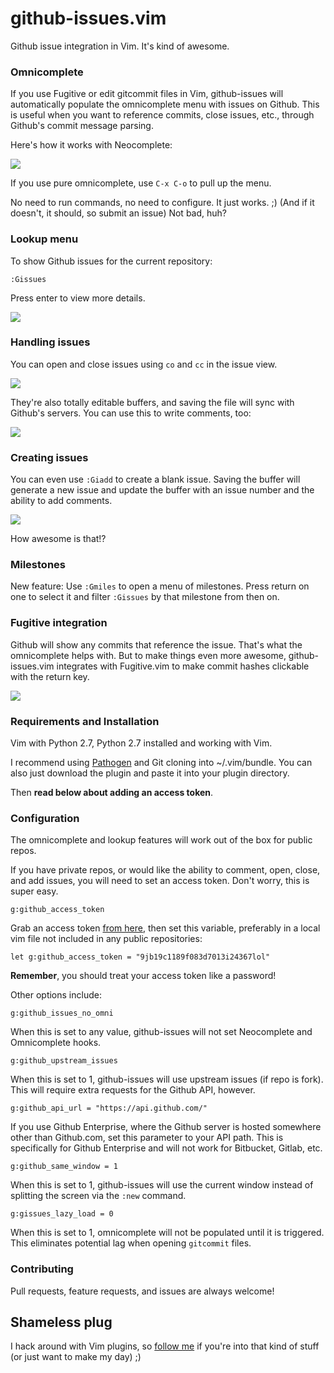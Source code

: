 github-issues.vim
=================

Github issue integration in Vim. It's kind of awesome.

### Omnicomplete

If you use Fugitive or edit gitcommit files in Vim, github-issues will automatically populate the omnicomplete menu with issues on Github. This is useful when you want to reference commits, close issues, etc., through Github's commit message parsing.

Here's how it works with Neocomplete:

<img src='http://jaxbot.me/pics/vim/vim_gissues2.gif'>

If you use pure omnicomplete, use `C-x C-o` to pull up the menu.

No need to run commands, no need to configure. It just works. ;) (And if it doesn't, it should, so submit an issue) Not bad, huh?

### Lookup menu

To show Github issues for the current repository:
```
:Gissues
```

Press enter to view more details.

<img src='http://jaxbot.me/pics/vim/vim-github-issues-1.gif'>

### Handling issues

You can open and close issues using `co` and `cc` in the issue view.

<img src='http://jaxbot.me/pics/vim/vim-github-issues-2.gif'>

They're also totally editable buffers, and saving the file will sync with Github's servers. You can use this to write comments, too:

<img src='http://jaxbot.me/pics/vim/vim-github-issues-4.gif'>

### Creating issues

You can even use `:Giadd` to create a blank issue. Saving the buffer will generate a new issue and update the buffer with an issue number and the ability to add comments.

<img src='http://jaxbot.me/pics/vim/vim-github-issues-6.gif'>

How awesome is that!?

### Milestones

New feature: Use `:Gmiles` to open a menu of milestones. Press return on one to select it and filter `:Gissues` by that milestone from then on.

### Fugitive integration

Github will show any commits that reference the issue. That's what the omnicomplete helps with. But to make things even more awesome, github-issues.vim integrates with Fugitive.vim to make commit hashes clickable with the return key.

<img src='http://jaxbot.me/pics/vim/vim-github-issues-3.gif'>

### Requirements and Installation

Vim with Python 2.7, Python 2.7 installed and working with Vim.

I recommend using [Pathogen](https://github.com/tpope/vim-pathogen) and Git cloning into ~/.vim/bundle. You can also just download the plugin and paste it into your plugin directory.

Then **read below about adding an access token**.

### Configuration

The omnicomplete and lookup features will work out of the box for public repos.

If you have private repos, or would like the ability to comment, open, close, and add issues, you will need to set an access token. Don't worry, this is super easy.

```
g:github_access_token
```

Grab an access token [from here](
https://github.com/settings/tokens/new), then set this variable, preferably in a local vim file not included in any public repositories:

`let g:github_access_token = "9jb19c1189f083d7013i24367lol"`

**Remember**, you should treat your access token like a password!


Other options include:

```
g:github_issues_no_omni
```

When this is set to any value, github-issues will not set Neocomplete and Omnicomplete hooks.


```
g:github_upstream_issues
```

When this is set to 1, github-issues will use upstream issues (if repo is fork). This will require extra requests for the Github API, however.

```
g:github_api_url = "https://api.github.com/"
```

If you use Github Enterprise, where the Github server is hosted somewhere other than Github.com, set this parameter to your API path. This is specifically for Github Enterprise and will not work for Bitbucket, Gitlab, etc.

```
g:github_same_window = 1
```

When this is set to 1, github-issues will use the current window instead of splitting the screen via the `:new` command.

```
g:gissues_lazy_load = 0
```

When this is set to 1, omnicomplete will not be populated until it is triggered. This eliminates potential lag when opening `gitcommit` files.


### Contributing

Pull requests, feature requests, and issues are always welcome!

## Shameless plug

I hack around with Vim plugins, so [follow me](https://github.com/jaxbot) if you're into that kind of stuff (or just want to make my day) ;)

